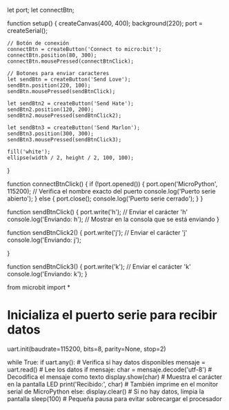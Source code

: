
let port;
let connectBtn;

function setup() {
    createCanvas(400, 400);
    background(220);
    port = createSerial();

    // Botón de conexión
    connectBtn = createButton('Connect to micro:bit');
    connectBtn.position(80, 300);
    connectBtn.mousePressed(connectBtnClick);

    // Botones para enviar caracteres
    let sendBtn = createButton('Send Love');
    sendBtn.position(220, 100);
    sendBtn.mousePressed(sendBtnClick);

    let sendBtn2 = createButton('Send Hate');
    sendBtn2.position(120, 200);
    sendBtn2.mousePressed(sendBtnClick2);

    let sendBtn3 = createButton('Send Marlon');
    sendBtn3.position(300, 300);
    sendBtn3.mousePressed(sendBtnClick3); 

    fill('white');
    ellipse(width / 2, height / 2, 100, 100);
}

function connectBtnClick() {
    if (!port.opened()) {
        port.open('MicroPython', 115200);  // Verifica el nombre exacto del puerto
        console.log('Puerto serie abierto');
    } else {
        port.close();
        console.log('Puerto serie cerrado');
    }
}

function sendBtnClick() {
    port.write('h');  // Enviar el carácter 'h'
    console.log('Enviando: h');  // Mostrar en la consola que se está enviando
}

function sendBtnClick2() {
    port.write('j');  // Enviar el carácter 'j'
    console.log('Enviando: j');
    
}

function sendBtnClick3() {
    port.write('k');  // Enviar el carácter 'k'
    console.log('Enviando: k');
}









from microbit import *

# Inicializa el puerto serie para recibir datos
uart.init(baudrate=115200, bits=8, parity=None, stop=2)

while True:
    if uart.any():  # Verifica si hay datos disponibles
        mensaje = uart.read()  # Lee los datos
        if mensaje:
            char = mensaje.decode('utf-8')  # Decodifica el mensaje como texto
            display.show(char)  # Muestra el carácter en la pantalla LED
            print('Recibido:', char)  # También imprime en el monitor serial de MicroPython
    else:
        display.clear()  # Si no hay datos, limpia la pantalla
    sleep(100)  # Pequeña pausa para evitar sobrecargar el procesador








